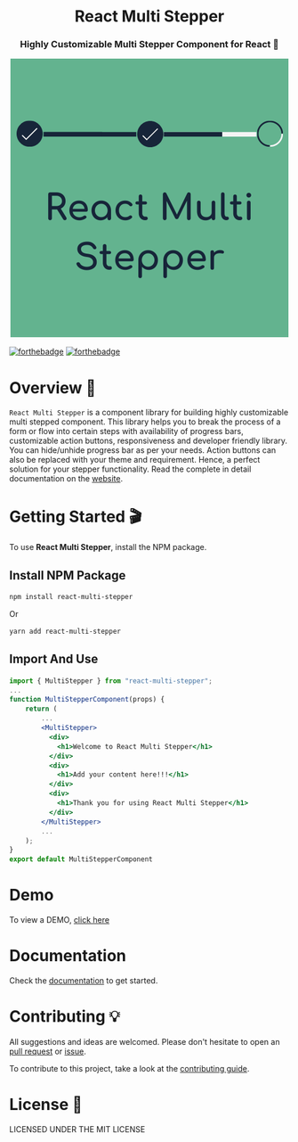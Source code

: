 <!-- Add Logo or Cover photo -->
<h1 align="center">React Multi Stepper</h1> 
<h3 align="center"> Highly Customizable Multi Stepper Component for React 🚀 </h3>

<p align="center">
<img src="./assets/cover.png" alt="cover" />
</p>

<!-- Add GIF of working (from website demo) -->

[![forthebadge](https://forthebadge.com/images/badges/made-with-javascript.svg)](https://github.com/AmeyaJain-25/React-Multi-Stepper) [![forthebadge](https://forthebadge.com/images/badges/built-with-love.svg)](https://github.com/AmeyaJain-25/React-Multi-Stepper)

# Overview 🚀

`React Multi Stepper` is a component library for building highly customizable multi stepped component. This library helps you to break the process of a form or flow into certain steps with availability of progress bars, customizable action buttons, responsiveness and developer friendly library. You can hide/unhide progress bar as per your needs. Action buttons can also be replaced with your theme and requirement. Hence, a perfect solution for your stepper functionality.
Read the complete in detail documentation on the [website](siteurl/).

# Getting Started 🎬

To use **React Multi Stepper**, install the NPM package.

## Install NPM Package

```bash
npm install react-multi-stepper
```

Or

```bash
yarn add react-multi-stepper
```

## Import And Use

```jsx highlight={1,6}
import { MultiStepper } from "react-multi-stepper";
...
function MultiStepperComponent(props) {
    return (
        ...
        <MultiStepper>
          <div>
            <h1>Welcome to React Multi Stepper</h1>
          </div>
          <div>
            <h1>Add your content here!!!</h1>
          </div>
          <div>
            <h1>Thank you for using React Multi Stepper</h1>
          </div>
        </MultiStepper>
        ...
    );
}
export default MultiStepperComponent
```

<!-- Add Preview Photo of the code or working GIF -->

# Demo

To view a DEMO, [click here](siteurl/demo)

# Documentation

Check the [documentation](siteurl/) to get started.

# Contributing 💡

All suggestions and ideas are welcomed. Please don't hesitate to open an [pull request](https://github.com/AmeyaJain-25/React-Multi-Stepper/pulls) or [issue](https://github.com/AmeyaJain-25/React-Multi-Stepper/issues).

To contribute to this project, take a look at the [contributing guide](https://github.com/AmeyaJain-25/React-Multi-Stepper/blob/master/CONTRIBUTING.md).

# License 📄

<!-- This project is licensed under the MIT License - see the [LICENSE.md](https://github.com/ashutosh1919/react-awesome-loaders/blob/main/LICENSE) file for details.
You can use this project for personal as well as commercial purposes. But if you think you have modified the project and built something really good, we will humbly request you to raise the pull request and share with the opensource community. -->

<!-- Add LICENSE here -->

LICENSED UNDER THE MIT LICENSE
